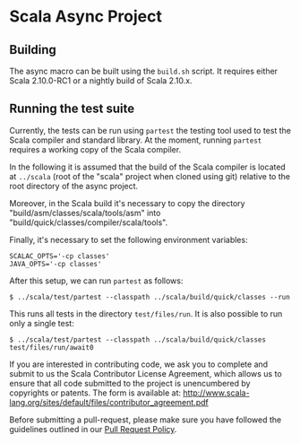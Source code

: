 Scala Async Project
===================

Building
--------

The async macro can be built using the `build.sh` script.
It requires either Scala 2.10.0-RC1 or a nightly build of Scala 2.10.x.

Running the test suite
----------------------

Currently, the tests can be run using `partest` the testing tool used
to test the Scala compiler and standard library. At the moment,
running `partest` requires a working copy of the Scala compiler.

In the following it is assumed that the build of the Scala compiler is
located at `../scala` (root of the "scala" project when cloned using
git) relative to the root directory of the async project.

Moreover, in the Scala build it's necessary to copy the directory
"build/asm/classes/scala/tools/asm" into
"build/quick/classes/compiler/scala/tools".

Finally, it's necessary to set the following environment variables:

```
SCALAC_OPTS='-cp classes'
JAVA_OPTS='-cp classes'
```

After this setup, we can run `partest` as follows:

```
$ ../scala/test/partest --classpath ../scala/build/quick/classes --run
```

This runs all tests in the directory `test/files/run`.
It is also possible to run only a single test:

```
$ ../scala/test/partest --classpath ../scala/build/quick/classes test/files/run/await0
```

If you are interested in contributing code, we ask you to complete and submit
to us the Scala Contributor License Agreement, which allows us to ensure that
all code submitted to the project is unencumbered by copyrights or patents.
The form is available at:
http://www.scala-lang.org/sites/default/files/contributor_agreement.pdf

Before submitting a pull-request, please make sure you have followed the guidelines
outlined in our [Pull Request Policy](https://github.com/scala/scala/wiki/Pull-Request-Policy).
